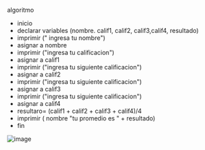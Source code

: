 algoritmo

* inicio
* declarar variables (nombre. calif1, calif2, calif3,calif4, resultado)
* imprimir (" ingresa tu nombre")
* asignar a nombre
* imprimir ("ingresa tu calificacion")
* asignar a calif1
* imprimir ("ingresa tu siguiente calificacion")
* asignar a calif2
* imprimir ("ingresa tu siguiente calificacion")
* asignar a calif3
* imprimir ("ingresa tu siguiente calificacion")
* asignar a calif4
* resultaro= (calif1 + calif2 + calif3 + calif4)/4
* imprimir ( nombre "tu promedio es " + resultado)
* fin

![image](https://user-images.githubusercontent.com/103066682/163240997-54a5eae3-5083-4d4f-9d95-e8dc362f47e3.png)



